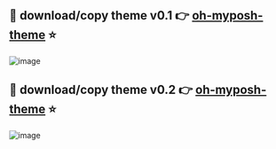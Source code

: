 ## 🐣 download/copy theme v0.1 👉 [oh-myposh-theme](https://github.com/mhimranhossain/pushon-oh-myposh-theme/blob/88a783f6f3a2614876e18f758f1ca22286d9e622/pushon.opm.json) ⭐

![image](https://user-images.githubusercontent.com/50992812/151369611-42641c72-e92b-4474-8c2c-959279ddba95.png)

## 🐣 download/copy theme v0.2 👉 [oh-myposh-theme](https://github.com/mhimranhossain/pushon-oh-myposh-theme/blob/e8c3411111ce004a3250a570d370f9107084ff40/pushon2.opm.json) ⭐

![image](https://user-images.githubusercontent.com/50992812/151379892-7651e22e-8f95-4e74-8969-d290a54b60ec.png)
